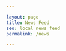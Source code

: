 ```yaml
---

layout: page
title: News Feed
seo: local news feed
permalink: /news

---
```


<!-- news_marker starts -->


<!-- mews_marker ends -->
